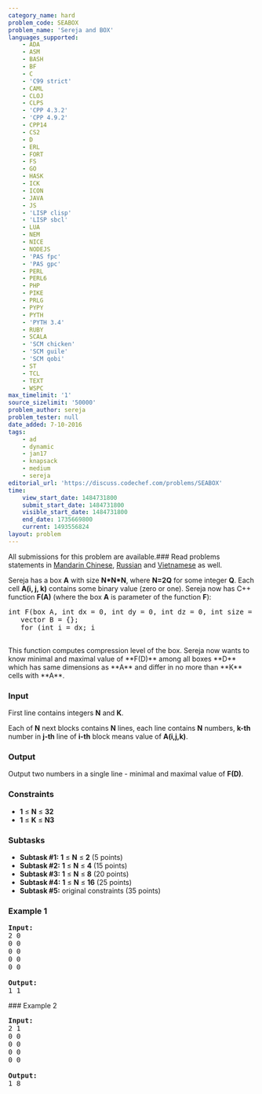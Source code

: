 ```yaml
---
category_name: hard
problem_code: SEABOX
problem_name: 'Sereja and BOX'
languages_supported:
    - ADA
    - ASM
    - BASH
    - BF
    - C
    - 'C99 strict'
    - CAML
    - CLOJ
    - CLPS
    - 'CPP 4.3.2'
    - 'CPP 4.9.2'
    - CPP14
    - CS2
    - D
    - ERL
    - FORT
    - FS
    - GO
    - HASK
    - ICK
    - ICON
    - JAVA
    - JS
    - 'LISP clisp'
    - 'LISP sbcl'
    - LUA
    - NEM
    - NICE
    - NODEJS
    - 'PAS fpc'
    - 'PAS gpc'
    - PERL
    - PERL6
    - PHP
    - PIKE
    - PRLG
    - PYPY
    - PYTH
    - 'PYTH 3.4'
    - RUBY
    - SCALA
    - 'SCM chicken'
    - 'SCM guile'
    - 'SCM qobi'
    - ST
    - TCL
    - TEXT
    - WSPC
max_timelimit: '1'
source_sizelimit: '50000'
problem_author: sereja
problem_tester: null
date_added: 7-10-2016
tags:
    - ad
    - dynamic
    - jan17
    - knapsack
    - medium
    - sereja
editorial_url: 'https://discuss.codechef.com/problems/SEABOX'
time:
    view_start_date: 1484731800
    submit_start_date: 1484731800
    visible_start_date: 1484731800
    end_date: 1735669800
    current: 1493556824
layout: problem
---
```

All submissions for this problem are available.###  Read problems statements in [Mandarin Chinese](http://www.codechef.com/download/translated/JAN17/mandarin/SEABOX.pdf), [Russian](http://www.codechef.com/download/translated/JAN17/russian/SEABOX.pdf) and [Vietnamese](http://www.codechef.com/download/translated/JAN17/vietnamese/SEABOX.pdf) as well.

Sereja has a box **A** with size **N\*N\*N**, where **N=2Q** for some integer **Q**. Each cell **A(i, j, k)** contains some binary value (zero or one). Sereja now has C++ function **F(A)** (where the box **A** is parameter of the function **F**):


<pre>
int F(box A, int dx = 0, int dy = 0, int dz = 0, int size = N) {
   vector<bool> B = {};
   for (int i = dx; i 
</bool>
</pre>This function computes compression level of the box. Sereja now wants to know minimal and maximal value of **F(D)** among all boxes **D** which has same dimensions as **A** and differ in no more than **K** cells with **A**.
### Input

First line contains integers **N** and **K**.

Each of **N** next blocks contains **N** lines, each line contains **N** numbers, **k-th** number in **j-th** line of **i-th** block means value of **A(i,j,k)**.

### Output

Output two numbers in a single line - minimal and maximal value of **F(D)**.

### Constraints

- **1** ≤ **N** ≤ **32**
- **1** ≤ **K** ≤ **N3**

### Subtasks

- **Subtask #1:** **1** ≤ **N** ≤ **2** (5 points)
- **Subtask #2:** **1** ≤ **N** ≤ **4** (15 points)
- **Subtask #3:** **1** ≤ **N** ≤ **8** (20 points)
- **Subtask #4:** **1** ≤ **N** ≤ **16** (25 points)
- **Subtask #5:** original constraints (35 points)

### Example 1

<pre><b>Input:</b>
2 0
0 0
0 0
0 0
0 0

<b>Output:</b>
1 1
</pre>### Example 2

<pre><b>Input:</b>
2 1
0 0
0 0
0 0
0 0

<b>Output:</b>
1 8
</pre>